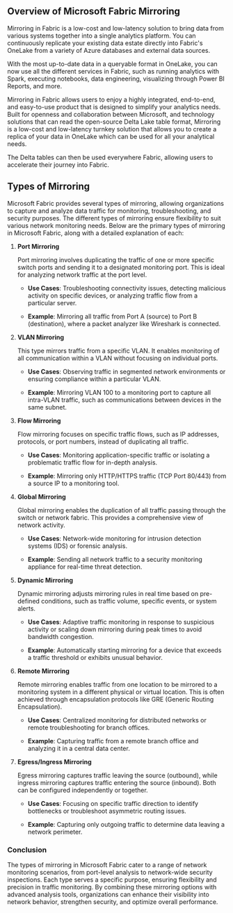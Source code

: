 ## Overview of Microsoft Fabric Mirroring

Mirroring in Fabric is a low-cost and low-latency solution to bring data from various systems together into a single analytics platform. You can continuously replicate your existing data estate directly into Fabric's OneLake from a variety of Azure databases and external data sources.

With the most up-to-date data in a queryable format in OneLake, you can now use all the different services in Fabric, such as running analytics with Spark, executing notebooks, data engineering, visualizing through Power BI Reports, and more.

Mirroring in Fabric allows users to enjoy a highly integrated, end-to-end, and easy-to-use product that is designed to simplify your analytics needs. Built for openness and collaboration between Microsoft, and technology solutions that can read the open-source Delta Lake table format, Mirroring is a low-cost and low-latency turnkey solution that allows you to create a replica of your data in OneLake which can be used for all your analytical needs.

The Delta tables can then be used everywhere Fabric, allowing users to accelerate their journey into Fabric.


## Types of Mirroring 

Microsoft Fabric provides several types of mirroring, allowing organizations to capture and analyze data traffic for monitoring, troubleshooting, and security purposes. The different types of mirroring ensure flexibility to suit various network monitoring needs. Below are the primary types of mirroring in Microsoft Fabric, along with a detailed explanation of each:


1. **Port Mirroring**  

    Port mirroring involves duplicating the traffic of one or more specific switch ports and sending it to a designated monitoring port. This is ideal for analyzing network traffic at the port level.  

    - **Use Cases**: Troubleshooting connectivity issues, detecting malicious activity on specific devices, or analyzing traffic flow from a particular server.  

    - **Example**: Mirroring all traffic from Port A (source) to Port B (destination), where a packet analyzer like Wireshark is connected.


2. **VLAN Mirroring**

    This type mirrors traffic from a specific VLAN. It enables monitoring of all communication within a VLAN without focusing on individual ports.  

    - **Use Cases**: Observing traffic in segmented network environments or ensuring compliance within a particular VLAN.  

    - **Example**: Mirroring VLAN 100 to a monitoring port to capture all intra-VLAN traffic, such as communications between devices in the same subnet.


3. **Flow Mirroring** 

    Flow mirroring focuses on specific traffic flows, such as IP addresses, protocols, or port numbers, instead of duplicating all traffic.  

    - **Use Cases**: Monitoring application-specific traffic or isolating a problematic traffic flow for in-depth analysis.  

    - **Example**: Mirroring only HTTP/HTTPS traffic (TCP Port 80/443) from a source IP to a monitoring tool.


4. **Global Mirroring**  

    Global mirroring enables the duplication of all traffic passing through the switch or network fabric. This provides a comprehensive view of network activity.  

    - **Use Cases**: Network-wide monitoring for intrusion detection systems (IDS) or forensic analysis.  

    - **Example**: Sending all network traffic to a security monitoring appliance for real-time threat detection.


5. **Dynamic Mirroring** 

    Dynamic mirroring adjusts mirroring rules in real time based on pre-defined conditions, such as traffic volume, specific events, or system alerts. 

    - **Use Cases**: Adaptive traffic monitoring in response to suspicious activity or scaling down mirroring during peak times to avoid bandwidth congestion.  

    - **Example**: Automatically starting mirroring for a device that exceeds a traffic threshold or exhibits unusual behavior.


6. **Remote Mirroring**  

    Remote mirroring enables traffic from one location to be mirrored to a monitoring system in a different physical or virtual location. This is often achieved through encapsulation protocols like GRE (Generic Routing Encapsulation).  

    - **Use Cases**: Centralized monitoring for distributed networks or remote troubleshooting for branch offices.

    - **Example**: Capturing traffic from a remote branch office and analyzing it in a central data center.


7. **Egress/Ingress Mirroring**  

    Egress mirroring captures traffic leaving the source (outbound), while ingress mirroring captures traffic entering the source (inbound). Both can be configured independently or together.  

    - **Use Cases**: Focusing on specific traffic direction to identify bottlenecks or troubleshoot asymmetric routing issues.  

    - **Example**: Capturing only outgoing traffic to determine data leaving a network perimeter.


### Conclusion  

The types of mirroring in Microsoft Fabric cater to a range of network monitoring scenarios, from port-level analysis to network-wide security inspections. Each type serves a specific purpose, ensuring flexibility and precision in traffic monitoring. By combining these mirroring options with advanced analysis tools, organizations can enhance their visibility into network behavior, strengthen security, and optimize overall performance.
